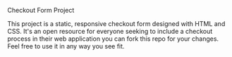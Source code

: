 Checkout Form Project



This project is a static, responsive checkout form designed with HTML and CSS. It's an open resource for everyone  seeking to include a checkout process in their web application you can fork this repo for your changes. Feel free to use it in any way you see fit.
